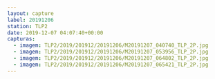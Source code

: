 ```yaml
---
layout: capture
label: 20191206
station: TLP2
date: 2019-12-07 04:07:40+00:00
capturas:
  - imagem: TLP2/2019/201912/20191206/M20191207_040740_TLP_2P.jpg
  - imagem: TLP2/2019/201912/20191206/M20191207_053956_TLP_2P.jpg
  - imagem: TLP2/2019/201912/20191206/M20191207_064802_TLP_2P.jpg
  - imagem: TLP2/2019/201912/20191206/M20191207_065421_TLP_2P.jpg
---
```

